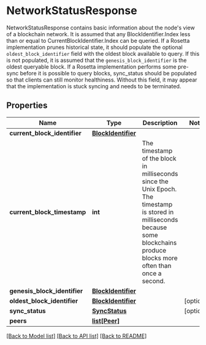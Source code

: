 # NetworkStatusResponse

NetworkStatusResponse contains basic information about the node's view of a blockchain network. It is assumed that any BlockIdentifier.Index less than or equal to CurrentBlockIdentifier.Index can be queried. If a Rosetta implementation prunes historical state, it should populate the optional `oldest_block_identifier` field with the oldest block available to query. If this is not populated, it is assumed that the `genesis_block_identifier` is the oldest queryable block. If a Rosetta implementation performs some pre-sync before it is possible to query blocks, sync_status should be populated so that clients can still monitor healthiness. Without this field, it may appear that the implementation is stuck syncing and needs to be terminated.
## Properties
Name | Type | Description | Notes
------------ | ------------- | ------------- | -------------
**current_block_identifier** | [**BlockIdentifier**](BlockIdentifier.md) |  | 
**current_block_timestamp** | **int** | The timestamp of the block in milliseconds since the Unix Epoch. The timestamp is stored in milliseconds because some blockchains produce blocks more often than once a second. | 
**genesis_block_identifier** | [**BlockIdentifier**](BlockIdentifier.md) |  | 
**oldest_block_identifier** | [**BlockIdentifier**](BlockIdentifier.md) |  | [optional] 
**sync_status** | [**SyncStatus**](SyncStatus.md) |  | [optional] 
**peers** | [**list[Peer]**](Peer.md) |  | 

[[Back to Model list]](../README.md#documentation-for-models) [[Back to API list]](../README.md#documentation-for-api-endpoints) [[Back to README]](../README.md)


